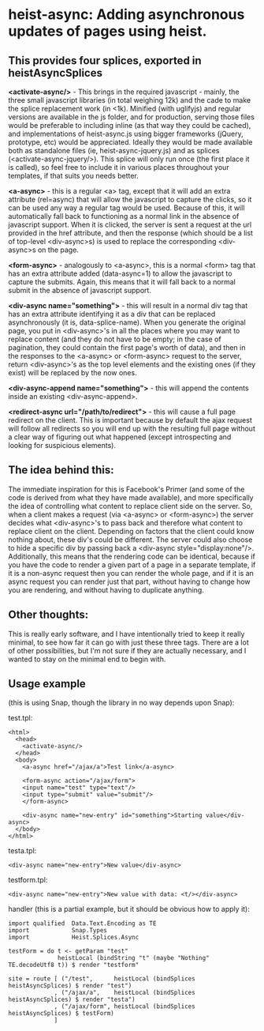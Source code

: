 # heist-async: Adding asynchronous updates of pages using heist.

## This provides four splices, exported in heistAsyncSplices

**\<activate-async/\>** - This brings in the required javascript - mainly, the three small javascript libraries (in total weighing 12k) and the cade to make the splice replacement work (in \<1k). Minified (with uglifyjs) and regular versions are available in the js folder, and for production, serving those files would be preferable to including inline (as that way they could be cached), and implementations of heist-async.js using bigger frameworks (jQuery, prototype, etc) would be appreciated. Ideally they would be made available both as standalone files (ie, heist-async-jquery.js) and as splices (\<activate-async-jquery/\>). This splice will only run once (the first place it is called), so feel free to include it in various places throughout your templates, if that suits you needs better.

**\<a-async\>** - this is a regular \<a\> tag, except that it will add an extra attribute (rel=async) that will allow the javascript to capture the clicks, so it can be used any way a regular tag would be used. Because of this, it will automatically fall back to functioning as a normal link in the absence of javascript support. When it is clicked, the server is sent a request at the url provided in the href attribute, and then the response (which should be a list of top-level \<div-async\>s) is used to replace the corresponding \<div-async\>s on the page.
  
**\<form-async\>** - analogously to \<a-async\>, this is a normal \<form\> tag that has an extra attribute added (data-async=1) to allow the javascript to capture the submits. Again, this means that it will fall back to a normal submit in the absence of javascript support.
  
**\<div-async name="something"\>** - this will result in a normal div tag that has an extra attribute identifying it as a div that can be replaced asynchronously (it is, data-splice-name). When you generate the original page, you put in \<div-async\>'s in all the places where you may want to replace content (and they do not have to be empty; in the case of pagination, they could contain the first page's worth of data), and then in the responses to the \<a-async\> or \<form-async\> request to the server, return \<div-async\>'s as the top level elements and the existing ones (if they exist) will be replaced by the now ones.

**\<div-async-append name="something"\>** - this will append the contents inside an existing \<div-async-append\>. 

**\<redirect-async url="/path/to/redirect"\>** - this will cause a full page redirect on the client. This is important because by default the ajax request will follow all redirects so you will end up with the resulting full page without a clear way of figuring out what happened (except introspecting and looking for suspicious elements). 


## The idea behind this:
The immediate inspiration for this is Facebook's Primer (and some of the code is derived from what they have made available), and more specifically the idea of controlling what content to replace client side on the server. So, when a client makes a request (via \<a-async\> or \<form-async\>) the server decides what \<div-async\>'s to pass back and therefore what content to replace client on the client. Depending on factors that the client could know nothing about, these div's could be different. The server could also choose to hide a specific div by passing back a \<div-async style="display:none"/\>. Additionally, this means that the rendering code can be identical, because if you have the code to render a given part of a page in a separate template, if it is a non-async request then you can render the whole page, and if it is an async request you can render just that part, without having to change how you are rendering, and without having to duplicate anything.

## Other thoughts:
This is really early software, and I have intentionally tried to keep it really minimal, to see how far it can go with just these three tags. There are a lot of other possibilities, but I'm not sure if they are actually necessary, and I wanted to stay on the minimal end to begin with.

## Usage example 

(this is using Snap, though the library in no way depends upon Snap):

test.tpl:

    <html>
      <head>
        <activate-async/>
      </head>
      <body>
        <a-async href="/ajax/a">Test link</a-async>
    
        <form-async action="/ajax/form">
        <input name="test" type="text"/>
        <input type="submit" value="submit"/>
        </form-async>
    
        <div-async name="new-entry" id="something">Starting value</div-async>
      </body>
    </html>

testa.tpl:

    <div-async name="new-entry">New value</div-async>

testform.tpl:

    <div-async name="new-entry">New value with data: <t/></div-async>

handler (this is a partial example, but it should be obvious how to apply it):

    import qualified  Data.Text.Encoding as TE
    import            Snap.Types
    import            Heist.Splices.Async
    
    testForm = do t <- getParam "test"
                  heistLocal (bindString "t" (maybe "Nothing" TE.decodeUtf8 t)) $ render "testform"
    
    site = route [ ("/test",      heistLocal (bindSplices heistAsyncSplices) $ render "test")
                 , ("/ajax/a",    heistLocal (bindSplices heistAsyncSplices) $ render "testa")
                 , ("/ajax/form", heistLocal (bindSplices heistAsyncSplices) $ testForm)
                 ]